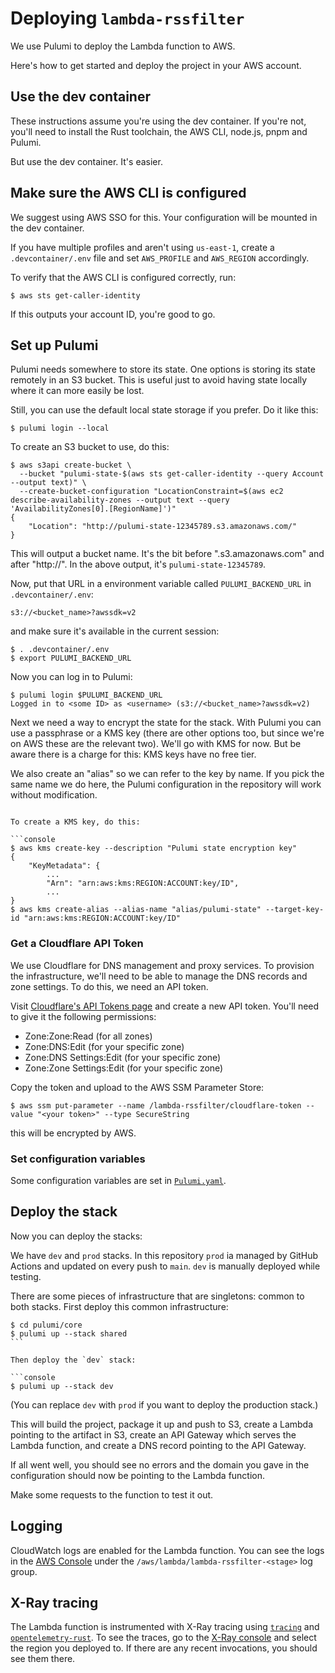 # Deploying `lambda-rssfilter`

We use Pulumi to deploy the Lambda function to AWS.

Here's how to get started and deploy the project in your AWS account.

## Use the dev container

These instructions assume you're using the dev container. If you're not, you'll
need to install the Rust toolchain, the AWS CLI, node.js, pnpm and Pulumi.

But use the dev container. It's easier.

## Make sure the AWS CLI is configured

We suggest using AWS SSO for this. Your configuration will be mounted in the dev
container.

If you have multiple profiles and aren't using `us-east-1`, create a
`.devcontainer/.env` file and set `AWS_PROFILE` and `AWS_REGION` accordingly.

To verify that the AWS CLI is configured correctly, run:

```console
$ aws sts get-caller-identity
```

If this outputs your account ID, you're good to go.

## Set up Pulumi

Pulumi needs somewhere to store its state. One options is storing its state
remotely in an S3 bucket. This is useful just to avoid having state locally
where it can more easily be lost.

Still, you can use the default local state storage if you prefer. Do it like
this:

```console
$ pulumi login --local
```

To create an S3 bucket to use, do this:

```console
$ aws s3api create-bucket \
  --bucket "pulumi-state-$(aws sts get-caller-identity --query Account --output text)" \
  --create-bucket-configuration "LocationConstraint=$(aws ec2 describe-availability-zones --output text --query 'AvailabilityZones[0].[RegionName]')"
{
    "Location": "http://pulumi-state-12345789.s3.amazonaws.com/"
}
```

This will output a bucket name. It's the bit before ".s3.amazonaws.com" and
after "http://". In the above output, it's `pulumi-state-12345789`.

Now, put that URL in a environment variable called `PULUMI_BACKEND_URL` in
`.devcontainer/.env`:

```
s3://<bucket_name>?awssdk=v2
```

and make sure it's available in the current session:

```console
$ . .devcontainer/.env
$ export PULUMI_BACKEND_URL
```

Now you can log in to Pulumi:

```console
$ pulumi login $PULUMI_BACKEND_URL
Logged in to <some ID> as <username> (s3://<bucket_name>?awssdk=v2)
```

Next we need a way to encrypt the state for the stack. With Pulumi you can use a
passphrase or a KMS key (there are other options too, but since we're on AWS
these are the relevant two). We'll go with KMS for now. But be aware there is a
charge for this: KMS keys have no free tier.

We also create an "alias" so we can refer to the key by name. If you pick the
same name we do here, the Pulumi configuration in the repository will work
without modification.

````console

To create a KMS key, do this:

```console
$ aws kms create-key --description "Pulumi state encryption key"
{
    "KeyMetadata": {
        ...
        "Arn": "arn:aws:kms:REGION:ACCOUNT:key/ID",
        ...
}
$ aws kms create-alias --alias-name "alias/pulumi-state" --target-key-id "arn:aws:kms:REGION:ACCOUNT:key/ID"
````

### Get a Cloudflare API Token

We use Cloudflare for DNS management and proxy services. To provision the
infrastructure, we'll need to be able to manage the DNS records and zone
settings. To do this, we need an API token.

Visit [Cloudflare's API Tokens page][api-token-page] and create a new API token.
You'll need to give it the following permissions:

- Zone:Zone:Read (for all zones)
- Zone:DNS:Edit (for your specific zone)
- Zone:DNS Settings:Edit (for your specific zone)
- Zone:Zone Settings:Edit (for your specific zone)

Copy the token and upload to the AWS SSM Parameter Store:

```console
$ aws ssm put-parameter --name /lambda-rssfilter/cloudflare-token --value "<your token>" --type SecureString
```

this will be encrypted by AWS.

[api-token-page]: https://dash.cloudflare.com/?to=/:account/api-tokens

### Set configuration variables

Some configuration variables are set in [`Pulumi.yaml`][yaml].

[yaml]: ./pulumi/Pulumi.yaml

## Deploy the stack

Now you can deploy the stacks:

We have `dev` and `prod` stacks. In this repository `prod` ia managed by GitHub
Actions and updated on every push to `main`. `dev` is manually deployed while
testing.

There are some pieces of infrastructure that are singletons: common to both
stacks. First deploy this common infrastructure:

````console
$ cd pulumi/core
$ pulumi up --stack shared
```

Then deploy the `dev` stack:

```console
$ pulumi up --stack dev
````

(You can replace `dev` with `prod` if you want to deploy the production stack.)

This will build the project, package it up and push to S3, create a Lambda
pointing to the artifact in S3, create an API Gateway which serves the Lambda
function, and create a DNS record pointing to the API Gateway.

If all went well, you should see no errors and the domain you gave in the
configuration should now be pointing to the Lambda function.

Make some requests to the function to test it out.

## Logging

CloudWatch logs are enabled for the Lambda function. You can see the logs in the
[AWS Console][cloudwatch-console] under the
`/aws/lambda/lambda-rssfilter-<stage>` log group.

[cloudwatch-console]: https://console.aws.amazon.com/cloudwatch/home

## X-Ray tracing

The Lambda function is instrumented with X-Ray tracing using
[`tracing`][tracing] and [`opentelemetry-rust`][opentelemetry-rust]. To see the
traces, go to the [X-Ray console][x-ray-console] and select the region you
deployed to. If there are any recent invocations, you should see them there.

[opentelemetry-rust]: https://github.com/open-telemetry/opentelemetry-rust
[tracing]: https://docs.rs/tracing/latest/tracing/
[x-ray-console]: https://console.aws.amazon.com/xray/home
